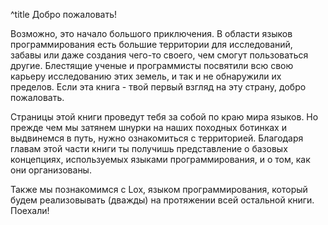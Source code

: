 ^title Добро пожаловать!

Возможно, это начало большого приключения. В области языков программирования 
есть большие территории для исследований, забавы или даже создания чего-то 
своего, чем смогут пользоваться другие. Блестящие ученые и программисты 
посвятили всю свою карьеру исследованию этих земель, и так и не обнаружили их пределов. Если 
эта книга - твой первый взгляд на эту страну, добро пожаловать.

Страницы этой книги проведут тебя за собой по краю мира языков. Но прежде 
чем мы затянем шнурки на наших походных ботинках и выдвинемся в путь, нужно 
ознакомиться с территорией. Благодаря главам этой части книги ты получишь 
представление о базовых концепциях, используемых языками программирования, 
и о том, как они организованы.

Также мы познакомимся с Lox, языком программирования, который будем 
реализовывать (дважды) на протяжении всей остальной книги. Поехали!
